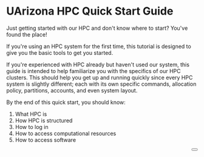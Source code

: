 # UArizona HPC Quick Start Guide

<link rel="stylesheet" href="../../assets/stylesheets/buttons.css">

Just getting started with our HPC and don't know where to start? You've found the place!

If you're using an HPC system for the first time, this tutorial is designed to give you the basic tools to get you started. 

If you're experienced with HPC already but haven't used our system, this guide is intended to help familiarize you with the specifics of our HPC clusters. This should help you get up and running quickly since every HPC system is slightly different; each with its own specific commands, allocation policy, partitions, accounts, and even system layout. 

By the end of this quick start, you should know:

1. What HPC is
2. How HPC is structured
3. How to log in
4. How to access computational resources
5. How to access software


<html>
<a href="../supercomputing_in_plain_english"><button class="right-button" style="float: right;"></button></a>
</html>

<br>
